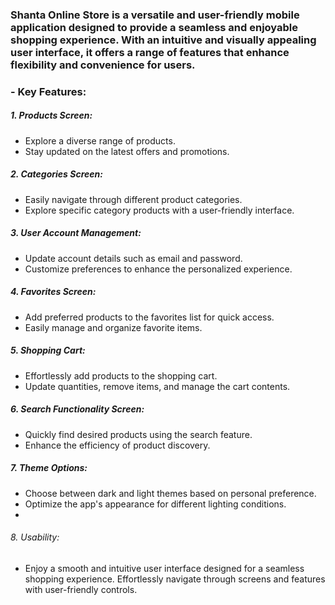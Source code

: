 ### Shanta Online Store is a versatile and user-friendly mobile application designed to provide a seamless and enjoyable shopping experience. With an intuitive and visually appealing user interface, it offers a range of features that enhance flexibility and convenience for users.

### - Key Features:

##### 1. Products Screen:

- Explore a diverse range of products.
- Stay updated on the latest offers and promotions.
##### 2. Categories Screen:

- Easily navigate through different product categories.
- Explore specific category products with a user-friendly interface.
##### 3. User Account Management:

- Update account details such as email and password.
- Customize preferences to enhance the personalized experience.
##### 4. Favorites Screen:

- Add preferred products to the favorites list for quick access.
- Easily manage and organize favorite items.
##### 5. Shopping Cart:

- Effortlessly add products to the shopping cart.
- Update quantities, remove items, and manage the cart contents.
##### 6. Search Functionality Screen:

- Quickly find desired products using the search feature.
- Enhance the efficiency of product discovery.
##### 7. Theme Options:

- Choose between dark and light themes based on personal preference.
- Optimize the app's appearance for different lighting conditions.
- 
###### 8. Usability:

- Enjoy a smooth and intuitive user interface designed for a seamless shopping experience.
Effortlessly navigate through screens and features with user-friendly controls.
